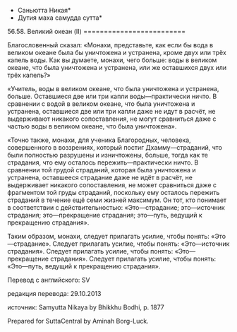 * Саньютта Никая*
* Дутия маха самудда сутта*

56\.58\. Великий океан \(II\)
\=\=\=\=\=\=\=\=\=\=\=\=\=\=\=\=\=\=\=\=\=\=\=\=\=

Благословенный сказал: «Монахи, представьте, как если бы вода в великом океане была бы уничтожена и устранена, кроме двух или трёх капель воды\. Как вы думаете, монахи, чего больше: воды в великом океане, что была уничтожена и устранена, или же оставшихся двух или трёх капель?»

«Учитель, воды в великом океане, что была уничтожена и устранена, больше\. Оставшиеся две или три капли воды—практически ничто\. В сравнении с водой в великом океане, что была уничтожена и устранена, оставшиеся две или три капли даже не идут в расчёт, не выдерживают никакого сопоставления, не могут сравниться даже с частью воды в великом океане, что была уничтожена»\.

«Точно также, монахи, для ученика Благородных, человека, совершенного в воззрениях, который постиг Дхамму—страданий, что были полностью разрушены и изничтожены, больше, тогда как те страдания, что ему осталось пережить—практически ничто\. В сравнении той грудой страданий, которая была уничтожена и устранена, оставшееся страдание даже не идёт в расчёт, не выдерживает никакого сопоставления, не может сравниться даже с фрагментом той груды страданий, поскольку ему осталось пережить страданий в течение ещё семи жизней максимум\. Он тот, кто понимает в соответствии с действительностью: «Это—страдание; это—источник страдания; это—прекращение страдания; это—путь, ведущий к прекращению страдания»\.

Таким образом, монахи, следует прилагать усилие, чтобы понять: «Это—страдание»\. Следует прилагать усилие, чтобы понять: «Это—источник страдания»\. Следует прилагать усилие, чтобы понять: «Это—прекращение страдания»\. Следует прилагать усилие, чтобы понять: «Это—путь, ведущий к прекращению страдания»\.

Перевод с английского: SV

редакция перевода: 29\.10\.2013

источник: Samyutta Nikaya by Bhikkhu Bodhi, p\. 1877

Prepared for SuttaCentral by Aminah Borg\-Luck\.